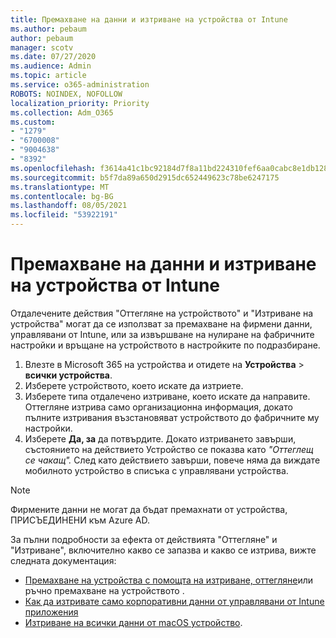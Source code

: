 ```yaml
---
title: Премахване на данни и изтриване на устройства от Intune
ms.author: pebaum
author: pebaum
manager: scotv
ms.date: 07/27/2020
ms.audience: Admin
ms.topic: article
ms.service: o365-administration
ROBOTS: NOINDEX, NOFOLLOW
localization_priority: Priority
ms.collection: Adm_O365
ms.custom:
- "1279"
- "6700008"
- "9004638"
- "8392"
ms.openlocfilehash: f3614a41c1bc92184d7f8a11bd224310fef6aa0cabc8e1db1288bde01ca1cb5a
ms.sourcegitcommit: b5f7da89a650d2915dc652449623c78be6247175
ms.translationtype: MT
ms.contentlocale: bg-BG
ms.lasthandoff: 08/05/2021
ms.locfileid: "53922191"
---
```

# <a name="removing-data-and-wiping-devices-from-intune"></a>Премахване на данни и изтриване на устройства от Intune

Отдалечените действия "Оттегляне на устройството" и "Изтриване на устройства" могат да се използват за премахване на фирмени данни, управлявани от Intune, или за извършване на нулиране на фабричните настройки и връщане на устройството в настройките по подразбиране.

1. Влезте в Microsoft 365 на устройства и отидете на **Устройства**  >  **всички устройства**.
2. Изберете устройството, което искате да изтриете.
3. Изберете типа отдалечено изтриване, което искате да направите. Оттегляне изтрива само организационна информация, докато пълните изтривания възстановяват устройството до фабричните му настройки.
4. Изберете **Да, за** да потвърдите. Докато изтриването завърши, състоянието на действието Устройство се показва като *"Оттеглещ се чакащ".*
    След като действието завърши, повече няма да виждате мобилното устройство в списъка с управлявани устройства.

> [!NOTE]
> Фирмените данни не могат да бъдат премахнати от устройства, ПРИСЪЕДИНЕНИ към Azure AD. 

За пълни подробности за ефекта от действията "Оттегляне" и "Изтриване", включително какво се запазва и какво се изтрива, вижте следната документация:

- [Премахване на устройства с помощта на изтриване, оттегляне](https://docs.microsoft.com/mem/intune/remote-actions/devices-wipe)или ръчно премахване на устройството .
- [Как да изтривате само корпоративни данни от управлявани от Intune приложения](https://docs.microsoft.com/mem/intune/apps/apps-selective-wipe)
- [Изтриване на всички данни от macOS устройство](https://docs.microsoft.com/mem/intune/remote-actions/device-erase).